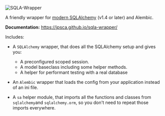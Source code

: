 ![SQLA-Wrapper](header.png)

A friendly wrapper for [modern SQLAlchemy](https://docs.sqlalchemy.org/en/14/glossary.html#term-2.0-style) (v1.4 or later) and Alembic.

**Documentation:** https://jpsca.github.io/sqla-wrapper/

Includes:

- A `SQLAlchemy` wrapper, that does all the SQLAlchemy setup and gives you:
    - A preconfigured scoped session.
    - A model baseclass including some helper methods.
    - A helper for performant testing with a real database

- An `Alembic` wrapper that loads the config from your application instead of an ini file.

- A `sa` helper module, that imports all the functions and classes from `sqlalchemy`and `sqlalchemy.orm`,
so you don't need to repeat those imports everywhere.
